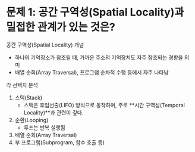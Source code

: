 # 문제 1: 공간 구역성(Spatial Locality)과 밀접한 관계가 있는 것은?

공간 구역성(Spatial Locality) 개념
- 하나의 기억장소가 참조될 때, 가까운 주소의 기억장치도 자주 참조되는 경향을 의미
- 배열 순회(Array Traversal), 프로그램 순차적 수행 등에서 자주 나타남

각 선택지 분석
1. 스택(Stack)
    - 스택은 후입선출(LIFO) 방식으로 동작하며, 주로 **시간 구역성(Temporal Locality)**과 관련이 깊다.
2. 순환(Looping)
    - 루프는 반복 실행됨
3. 배열 순회(Array Traversal)
4. 부 프로그램(Subprogram, 함수 호출 등)
